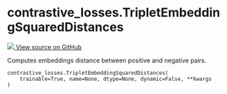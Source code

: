 # contrastive_losses.TripletEmbeddingSquaredDistances

<!-- Insert buttons and diff -->

<a target="_blank" href="https://github.com/tensorflow/gnn/tree/master/tensorflow_gnn/models/contrastive_losses/layers.py#L312-L337">
<img src="https://www.tensorflow.org/images/GitHub-Mark-32px.png" /> View source
on GitHub </a>

Computes embeddings distance between positive and negative pairs.

<pre class="devsite-click-to-copy prettyprint lang-py tfo-signature-link">
<code>contrastive_losses.TripletEmbeddingSquaredDistances(
    trainable=True, name=None, dtype=None, dynamic=False, **kwargs
)
</code></pre>

<!-- Placeholder for "Used in" -->
